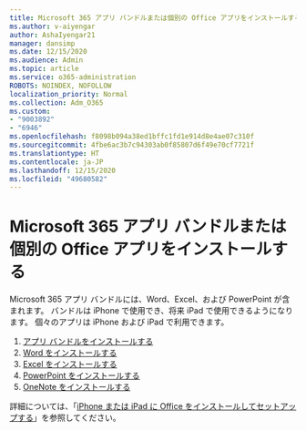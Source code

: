 ```yaml
---
title: Microsoft 365 アプリ バンドルまたは個別の Office アプリをインストールする
ms.author: v-aiyengar
author: AshaIyengar21
manager: dansimp
ms.date: 12/15/2020
ms.audience: Admin
ms.topic: article
ms.service: o365-administration
ROBOTS: NOINDEX, NOFOLLOW
localization_priority: Normal
ms.collection: Adm_O365
ms.custom:
- "9003892"
- "6946"
ms.openlocfilehash: f8098b094a38ed1bffc1fd1e914d8e4ae07c310f
ms.sourcegitcommit: 4fbe6ac3b7c94303ab0f85807d6f49e70cf7721f
ms.translationtype: HT
ms.contentlocale: ja-JP
ms.lasthandoff: 12/15/2020
ms.locfileid: "49680582"
---
```

# <a name="install-the-microsoft-365-app-bundle-or-an-individual-office-app"></a>Microsoft 365 アプリ バンドルまたは個別の Office アプリをインストールする

Microsoft 365 アプリ バンドルには、Word、Excel、および PowerPoint が含まれます。 バンドルは iPhone で使用でき、将来 iPad で使用できるようになります。 個々のアプリは iPhone および iPad で利用できます。

1. [アプリ バンドルをインストールする](https://go.microsoft.com/fwlink/?linkid=2136762)
1. [Word をインストールする](https://go.microsoft.com/fwlink/?linkid=2136974)
1. [Excel をインストールする](https://go.microsoft.com/fwlink/?linkid=2136975)
1. [PowerPoint をインストールする](https://go.microsoft.com/fwlink/?linkid=2136882)
1. [OneNote をインストールする](https://go.microsoft.com/fwlink/?linkid=2136883)

詳細については、「[iPhone または iPad に Office をインストールしてセットアップする](https://go.microsoft.com/fwlink/?linkid=2135560)」を参照してください。

